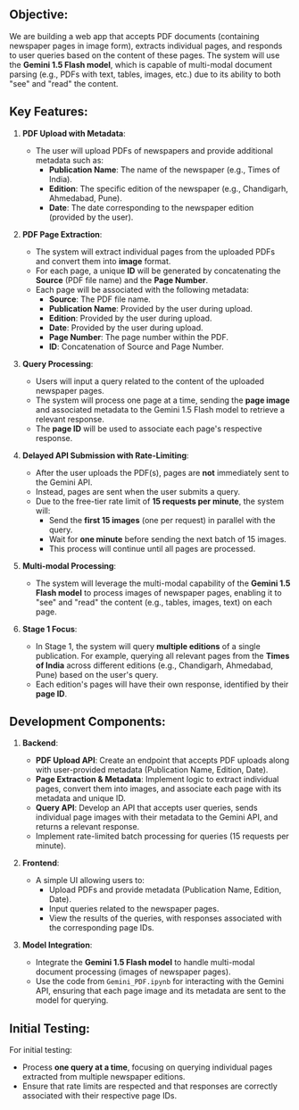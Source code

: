 ## **Objective**:
We are building a web app that accepts PDF documents (containing newspaper pages in image form), extracts individual pages, and responds to user queries based on the content of these pages. The system will use the **Gemini 1.5 Flash model**, which is capable of multi-modal document parsing (e.g., PDFs with text, tables, images, etc.) due to its ability to both "see" and "read" the content.

## **Key Features**:

1. **PDF Upload with Metadata**:
   - The user will upload PDFs of newspapers and provide additional metadata such as:
     - **Publication Name**: The name of the newspaper (e.g., Times of India).
     - **Edition**: The specific edition of the newspaper (e.g., Chandigarh, Ahmedabad, Pune).
     - **Date**: The date corresponding to the newspaper edition (provided by the user).

2. **PDF Page Extraction**:
   - The system will extract individual pages from the uploaded PDFs and convert them into **image** format.
   - For each page, a unique **ID** will be generated by concatenating the **Source** (PDF file name) and the **Page Number**.
   - Each page will be associated with the following metadata:
     - **Source**: The PDF file name.
     - **Publication Name**: Provided by the user during upload.
     - **Edition**: Provided by the user during upload.
     - **Date**: Provided by the user during upload.
     - **Page Number**: The page number within the PDF.
     - **ID**: Concatenation of Source and Page Number.

3. **Query Processing**:
   - Users will input a query related to the content of the uploaded newspaper pages.
   - The system will process one page at a time, sending the **page image** and associated metadata to the Gemini 1.5 Flash model to retrieve a relevant response.
   - The **page ID** will be used to associate each page's respective response.

4. **Delayed API Submission with Rate-Limiting**:
   - After the user uploads the PDF(s), pages are **not** immediately sent to the Gemini API.
   - Instead, pages are sent when the user submits a query.
   - Due to the free-tier rate limit of **15 requests per minute**, the system will:
     - Send the **first 15 images** (one per request) in parallel with the query.
     - Wait for **one minute** before sending the next batch of 15 images.
     - This process will continue until all pages are processed.

5. **Multi-modal Processing**:
   - The system will leverage the multi-modal capability of the **Gemini 1.5 Flash model** to process images of newspaper pages, enabling it to "see" and "read" the content (e.g., tables, images, text) on each page.

6. **Stage 1 Focus**:
   - In Stage 1, the system will query **multiple editions** of a single publication. For example, querying all relevant pages from the **Times of India** across different editions (e.g., Chandigarh, Ahmedabad, Pune) based on the user's query.
   - Each edition's pages will have their own response, identified by their **page ID**.

## **Development Components**:

1. **Backend**:
   - **PDF Upload API**: Create an endpoint that accepts PDF uploads along with user-provided metadata (Publication Name, Edition, Date).
   - **Page Extraction & Metadata**: Implement logic to extract individual pages, convert them into images, and associate each page with its metadata and unique ID.
   - **Query API**: Develop an API that accepts user queries, sends individual page images with their metadata to the Gemini API, and returns a relevant response.
   - Implement rate-limited batch processing for queries (15 requests per minute).

2. **Frontend**:
   - A simple UI allowing users to:
     - Upload PDFs and provide metadata (Publication Name, Edition, Date).
     - Input queries related to the newspaper pages.
     - View the results of the queries, with responses associated with the corresponding page IDs.

3. **Model Integration**:
   - Integrate the **Gemini 1.5 Flash model** to handle multi-modal document processing (images of newspaper pages).
   - Use the code from `Gemini_PDF.ipynb` for interacting with the Gemini API, ensuring that each page image and its metadata are sent to the model for querying.

## **Initial Testing**:
For initial testing:
   - Process **one query at a time**, focusing on querying individual pages extracted from multiple newspaper editions.
   - Ensure that rate limits are respected and that responses are correctly associated with their respective page IDs.